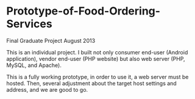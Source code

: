 Prototype-of-Food-Ordering-Services
===================================

Final Graduate Project August 2013

This is an individual project. I built not only consumer end-user (Android application), vendor end-user (PHP website) but also web server (PHP, MySQL, and Apache).

This is a fully working prototype, in order to use it, a web server must be hosted. Then, several adjustment about the target host settings and address, and we are good to go.
